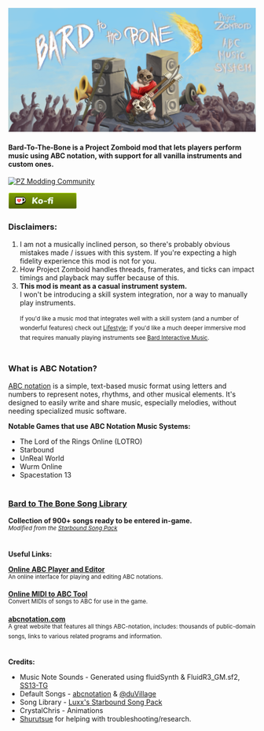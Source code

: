 ![image](./images/githubBanner.png)
<br>

#### **Bard-To-The-Bone** is a Project Zomboid mod that lets players perform music using ABC notation, with support for all vanilla instruments and custom ones.

[![PZ Modding Community](https://raw.githubusercontent.com/Chuckleberry-Finn/chuckImages/main/PZmodCommBanner2.png)](https://discord.gg/SReMnbV4V7)

[![Ko-fi](https://raw.githubusercontent.com/ChuckTheSheep/chuckImages/main/kofi.png)](https://ko-fi.com/chuckleberryfinn)


### Disclaimers:
1. I am not a musically inclined person, so there's probably obvious mistakes made / issues with this system. If you're expecting a high fidelity experience this mod is not for you.
2. How Project Zomboid handles threads, framerates, and ticks can impact timings and playback may suffer because of this.
3. **This mod is meant as a casual instrument system.**<br>I won't be introducing a skill system integration, nor a way to manually play instruments.<br><br><sup>If you'd like a music mod that integrates well with a skill system (and a number of wonderful features) check out [Lifestyle](https://steamcommunity.com/sharedfiles/filedetails/?id=2997342681); If you'd like a much deeper immersive mod that requires manually playing instruments see [Bard Interactive Music](https://steamcommunity.com/sharedfiles/filedetails/?id=3176639185).</sup>
<br><br>

### What is ABC Notation?

[ABC notation](https://en.wikipedia.org/wiki/ABC_notation) is a simple, text-based music format using letters and numbers to represent notes, rhythms, and other musical elements. It's designed to easily write and share music, especially melodies, without needing specialized music software.

**Notable Games that use ABC Notation Music Systems:**
- The Lord of the Rings Online (LOTRO)
- Starbound
- UnReal World
- Wurm Online
- Spacestation 13
<br><br>

### [Bard to The Bone Song Library](./songLibrary#readme)
**Collection of 900+ songs ready to be entered in-game.**<br>
*<sup>Modified from the [Starbound Song Pack](https://github.com/luxx/sbsp)</sup>*
<br><br>

**Useful Links:**

**[Online ABC Player and Editor](https://abc.rectanglered.com/)**<br>
<sup>An online interface for playing and editing ABC notations.</sup>

**[Online MIDI to ABC Tool](https://michaeleskin.com/tools/midi2abc/midi2abc.html)**<br>
<sup>Convert MIDIs of songs to ABC for use in the game.</sup>

**[abcnotation.com](https://abcnotation.com/)**<br>
<sup>A great website that features all things ABC-notation, includes: thousands of public-domain songs, links to various related programs and information.</sup>
<br><br>


**Credits:**
- Music Note Sounds - Generated using fluidSynth & FluidR3_GM.sf2, [SS13-TG](https://github.com/tgstation/tgstation)
- Default Songs - [abcnotation](https://abcnotation.com) & [@duVillage](https://www.youtube.com/@duVillage)
- Song Library - [Luxx's Starbound Song Pack](https://github.com/luxx/sbsp)
- CrystalChris - Animations
- [Shurutsue](https://github.com/Shurutsue) for helping with troubleshooting/research.
###
